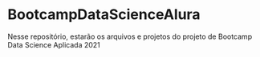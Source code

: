 # BootcampDataScienceAlura
Nesse repositório, estarão os arquivos e projetos do projeto de Bootcamp Data Science Aplicada 2021
